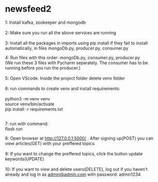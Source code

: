 # newsfeed2

1: Install kafka, zookeeper and mongodb <br><br>
2: Make sure you run all the above services are running <br><br>
3: Install all the packages in imports using pip install if they fail to install automatically, in files mongoDb.py, producer.py, consumer.py <br>

4: Run files with this order: mongoDb.py, consumer.py, producer.py <br>
(We run these 3 files with Pycharm separately. The consumer has to be running before you run the producer.)<br><br>
5: Open VScode. Inside the project folder delete venv folder<br><br>
6: run commands to create venv and install requirements: <br><br>
python3 -m venv venv<br>
source venv/bin/activate<br>
pip install -r requirements.txt<br><br>

7: run with command: <br>
flask run

8: Open browser at http://127.0.0.1:5000/ . After signing up(POST) you can view articles(GET) with your preffered topics<br><br>
9: If you want to change the preffered topics, click the button update keywords(UPDATE)<br><br>
10: If you want to view and delete users(DELETE), log out if you haven't already and log in as admin@admin.com with password: admin1234<br><br> 



